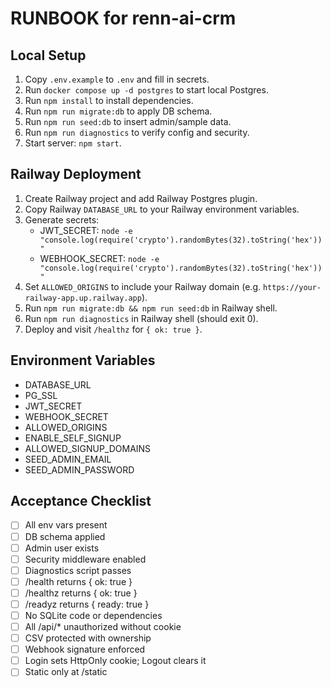 # RUNBOOK for renn-ai-crm

## Local Setup
1. Copy `.env.example` to `.env` and fill in secrets.
2. Run `docker compose up -d postgres` to start local Postgres.
3. Run `npm install` to install dependencies.
4. Run `npm run migrate:db` to apply DB schema.
5. Run `npm run seed:db` to insert admin/sample data.
6. Run `npm run diagnostics` to verify config and security.
7. Start server: `npm start`.

## Railway Deployment
1. Create Railway project and add Railway Postgres plugin.
2. Copy Railway `DATABASE_URL` to your Railway environment variables.
3. Generate secrets:
   - JWT_SECRET: `node -e "console.log(require('crypto').randomBytes(32).toString('hex'))"`
   - WEBHOOK_SECRET: `node -e "console.log(require('crypto').randomBytes(32).toString('hex'))"`
4. Set `ALLOWED_ORIGINS` to include your Railway domain (e.g. `https://your-railway-app.up.railway.app`).
5. Run `npm run migrate:db && npm run seed:db` in Railway shell.
6. Run `npm run diagnostics` in Railway shell (should exit 0).
7. Deploy and visit `/healthz` for `{ ok: true }`.

## Environment Variables
- DATABASE_URL
- PG_SSL
- JWT_SECRET
- WEBHOOK_SECRET
- ALLOWED_ORIGINS
- ENABLE_SELF_SIGNUP
- ALLOWED_SIGNUP_DOMAINS
- SEED_ADMIN_EMAIL
- SEED_ADMIN_PASSWORD

## Acceptance Checklist
- [ ] All env vars present
- [ ] DB schema applied
- [ ] Admin user exists
- [ ] Security middleware enabled
- [ ] Diagnostics script passes
- [ ] /health returns { ok: true }
- [ ] /healthz returns { ok: true }
- [ ] /readyz returns { ready: true }
- [ ] No SQLite code or dependencies
- [ ] All /api/* unauthorized without cookie
- [ ] CSV protected with ownership
- [ ] Webhook signature enforced
- [ ] Login sets HttpOnly cookie; Logout clears it
- [ ] Static only at /static
